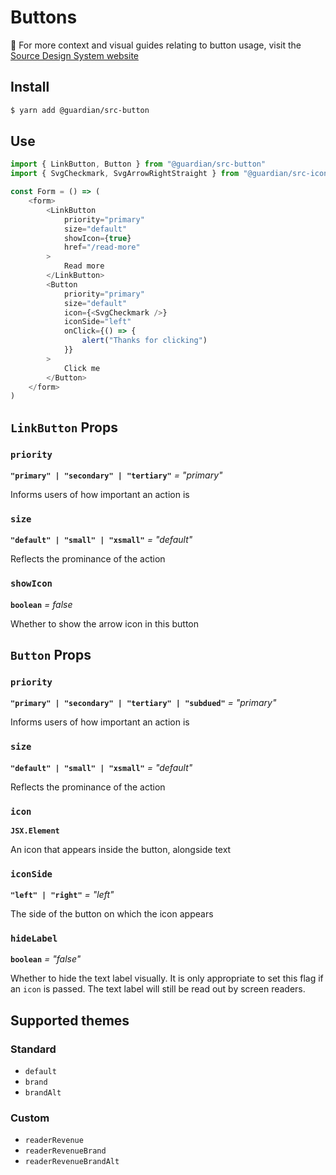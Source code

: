 # Buttons

📣 For more context and visual guides relating to button usage, visit the [Source Design System website](https://www.theguardian.design/2a1e5182b/p/435225-button/)

## Install

```sh
$ yarn add @guardian/src-button
```

## Use

```js
import { LinkButton, Button } from "@guardian/src-button"
import { SvgCheckmark, SvgArrowRightStraight } from "@guardian/src-icons"

const Form = () => (
    <form>
        <LinkButton
            priority="primary"
            size="default"
            showIcon={true}
            href="/read-more"
        >
            Read more
        </LinkButton>
        <Button
            priority="primary"
            size="default"
            icon={<SvgCheckmark />}
            iconSide="left"
            onClick={() => {
                alert("Thanks for clicking")
            }}
        >
            Click me
        </Button>
    </form>
)
```

## `LinkButton` Props

### `priority`

**`"primary" | "secondary" | "tertiary"`** _= "primary"_

Informs users of how important an action is

### `size`

**`"default" | "small" | "xsmall"`** _= "default"_

Reflects the prominance of the action

### `showIcon`

**`boolean`** _= false_

Whether to show the arrow icon in this button

## `Button` Props

### `priority`

**`"primary" | "secondary" | "tertiary" | "subdued"`** _= "primary"_

Informs users of how important an action is

### `size`

**`"default" | "small" | "xsmall"`** _= "default"_

Reflects the prominance of the action

### `icon`

**`JSX.Element`**

An icon that appears inside the button, alongside text

### `iconSide`

**`"left" | "right"`** _= "left"_

The side of the button on which the icon appears

### `hideLabel`

**`boolean`** _= "false"_

Whether to hide the text label visually. It is only appropriate to set this flag
if an `icon` is passed. The text label will still be read out by screen readers.

## Supported themes

### Standard

-   `default`
-   `brand`
-   `brandAlt`

### Custom

-   `readerRevenue`
-   `readerRevenueBrand`
-   `readerRevenueBrandAlt`
